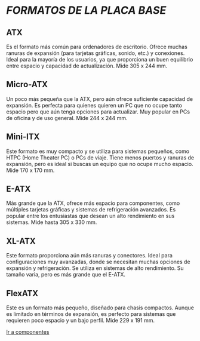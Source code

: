 # *FORMATOS DE LA PLACA BASE* #

## ATX ##
Es el formato más común para ordenadores de escritorio. Ofrece muchas ranuras de expansión (para tarjetas gráficas, sonido, etc.) y conexiones. Ideal para la mayoría de los usuarios, ya que proporciona un buen equilibrio entre espacio y capacidad de actualización. Mide 305 x 244 mm.

## Micro-ATX ##
Un poco más pequeña que la ATX, pero aún ofrece suficiente capacidad de expansión. Es perfecta para quienes quieren un PC que no ocupe tanto espacio pero que aún tenga opciones para actualizar. Muy popular en PCs de oficina y de uso general. Mide 244 x 244 mm.

## Mini-ITX ##
Este formato es muy compacto y se utiliza para sistemas pequeños, como HTPC (Home Theater PC) o PCs de viaje. Tiene menos puertos y ranuras de expansión, pero es ideal si buscas un equipo que no ocupe mucho espacio. Mide 170 x 170 mm.

## E-ATX ##
Más grande que la ATX, ofrece más espacio para componentes, como múltiples tarjetas gráficas y sistemas de refrigeración avanzados. Es popular entre los entusiastas que desean un alto rendimiento en sus sistemas. Mide hasta 305 x 330 mm.

## XL-ATX ##
Este formato proporciona aún más ranuras y conectores. Ideal para configuraciones muy avanzadas, donde se necesitan muchas opciones de expansión y refrigeración. Se utiliza en sistemas de alto rendimiento. Su tamaño varia, pero es más grande que el E-ATX.

## FlexATX ##
Este es un formato más pequeño, diseñado para chasis compactos. Aunque es limitado en términos de expansión, es perfecto para sistemas que requieren poco espacio y un bajo perfil. Mide 229 x 191 mm.

[Ir a componentes](componentes.md)

